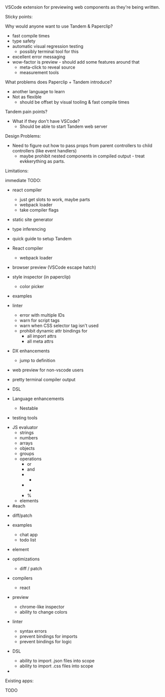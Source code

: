 VSCode extension for previewing web components as they're being written.

Sticky points:

Why would anyone want to use Tandem & Paperclip?

- fast compile times
- type safety
- automatic visual regression testing
  - possibly terminal tool for this
- excellent error messaging
- wow-factor is preview - should add some features around that
  - meta-click to reveal source
  - measurement tools

What problems does Paperclip + Tandem introduce?

- another language to learn
- Not as flexible
  - should be offset by visual tooling & fast compile times

Tandem pain points?

- What if they don't have VSCode?
  - Should be able to start Tandem web server

Design Problems:

- Need to figure out how to pass props from parent controllers to child controllers (like event handlers)
  - maybe prohibit nested components in compiled output - treat evkkerything as parts.

Limitations:

immediate TODO:

- react compiler
  - just get slots to work, maybe parts
  - webpack loader
  - take compiler flags
- static site generator
- type inferencing
- quick guide to setup Tandem
- React compiler
  - webpack loader
- browser preview (VSCode escape hatch)
- style inspector (in paperclip)
  - color picker
- examples

- linter

  - error with multiple IDs
  - warn for script tags
  - warn when CSS selector tag isn't used
  - prohibit dynamic attr bindings for
    - all import attrs
    - all meta attrs

- DX enhancements
  - jump to definition

* web preview for non-vscode users
* pretty terminal compiler output
* DSL

* Language enhancements

  - Nestable

* testing tools

- JS evaluator
  - strings
  - numbers
  - arrays
  - objects
  - groups
  - operations
    - or
    - and
    - +
    - -
    - %
  - elements
- #each

* diff/patch

- examples
  - chat app
  - todo list
- <logic /> element
- optimizations
  - diff / patch
- compilers
  - react
- preview
  - chrome-like inspector
  - ability to change colors
- linter
  - syntax errors
  - prevent bindings for imports
  - prevent bindings for logic
- DSL

  - ability to import .json files into scope
  - ability to import .css files into scope

-

Existing apps:

TODO
